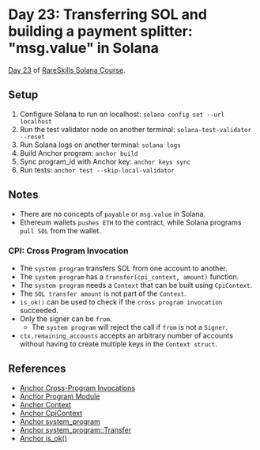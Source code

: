 # Day 23: Transferring SOL and building a payment splitter: "msg.value" in Solana

[Day 23](https://www.rareskills.io/post/anchor-transfer-sol) of [RareSkills Solana Course](https://www.rareskills.io/solana-tutorial).

## Setup

1. Configure Solana to run on localhost: `solana config set --url localhost`
2. Run the test validator node on another terminal: `solana-test-validator --reset`
3. Run Solana logs on another terminal: `solana logs`
4. Build Anchor program: `anchor build`
5. Sync program_id with Anchor key: `anchor keys sync`
6. Run tests: `anchor test --skip-local-validator`

## Notes

- There are no concepts of `payable` or `msg.value` in Solana.
- Ethereum wallets `pushes ETH` to the contract, while Solana programs `pull SOL` from the wallet.

### CPI: Cross Program Invocation

- The `system program` transfers SOL from one account to another.
- The `system program` has a `transfer(cpi_context, amount)` function.
- The `system program` needs a `Context` that can be built using `CpiContext`.
- The `SOL transfer amount` is not part of the `Context`.
- `is_ok()` can be used to check if the `cross program invocation` succeeded.
- Only the signer can be `from`.
  - The `system program` will reject the call if `from` is not a `Signer`.
- `ctx.remaining_accounts` accepts an arbitrary number of accounts without having to create multiple keys in the `Context struct`.

## References

- [Anchor Cross-Program Invocations](https://book.anchor-lang.com/anchor_in_depth/CPIs.html)
- [Anchor Program Module](https://book.anchor-lang.com/anchor_in_depth/the_program_module.html)
- [Anchor Context](https://docs.rs/anchor-lang/latest/anchor_lang/context/struct.Context.html)
- [Anchor CpiContext](https://docs.rs/anchor-lang/latest/anchor_lang/context/struct.CpiContext.html)
- [Anchor system_program](https://docs.rs/anchor-lang/latest/anchor_lang/system_program/index.html)
- [Anchor system_program::Transfer](https://docs.rs/anchor-lang/latest/anchor_lang/system_program/struct.Transfer.html)
- [Anchor is_ok()](https://docs.rs/anchor-lang/latest/anchor_lang/type.Result.html#method.is_ok)
